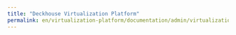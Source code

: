 ```yaml
---
title: "Deckhouse Virtualization Platform"
permalink: en/virtualization-platform/documentation/admin/virtualization/cluster-images.html
---
```

